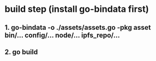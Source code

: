 # build step (install go-bindata first)
## 1. go-bindata -o ./assets/assets.go -pkg asset bin/... config/... node/... ipfs_repo/...
## 2. go build